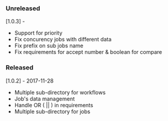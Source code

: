 ### Unreleased

[1.0.3] -

- Support for priority
- Fix concurency jobs with different data
- Fix prefix on sub jobs name
- Fix requirements for accept number & boolean for compare

### Released

[1.0.2] - 2017-11-28

- Multiple sub-directory for workflows
- Job's data management
- Handle OR ( || ) in requirements
- Multiple sub-directory for jobs